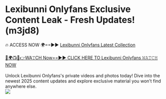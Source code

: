 # Lexibunni Onlyfans Exclusive Content Leak - Fresh Updates! (m3jd8)

🔥 ACCESS NOW 🌍==►► <a href="https://tinyurl.com/kvy9nzfs" rel="nofollow">Lexibunni Onlyfans Latest Collection</a>
<br><br>
[🔴🌍📺📱👉WA𝚃CH Now==►► CLICK HERE TO Lexibunni Onlyfans 𝚆𝙰𝚃𝙲𝙷 NOW](https://tinyurl.com/kvy9nzfs)
<br><br>
Unlock Lexibunni Onlyfans's private videos and photos today! Dive into the newest 2025 content updates and explore exclusive material you won’t find anywhere else.
<br>
<a href="https://tinyurl.com/kvy9nzfs" rel="nofollow" data-target="animated-image.originalLink"><img src="https://camo.githubusercontent.com/8a4f000d20f83aca3bf7ec5f350d767afa0574a8a352519fd8cfa583a6f93a33/68747470733a2f2f692e696d6775722e636f6d2f644a486b345a712e676966" data-canonical-src="https://i.imgur.com/dJHk4Zq.gif" style="max-width: 100%; display: inline-block;" data-target="animated-image.originalImage"></a>
<br>
